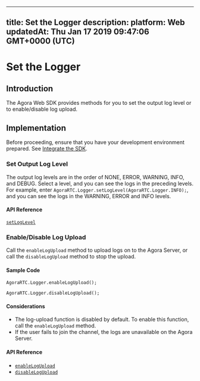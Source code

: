
---
title: Set the Logger
description: 
platform: Web
updatedAt: Thu Jan 17 2019 09:47:06 GMT+0000 (UTC)
---
# Set the Logger
## Introduction
The Agora Web SDK provides methods for you to set the output log level or to enable/disable log upload.

## Implementation
Before proceeding, ensure that you have your development environment prepared. See [Integrate the SDK](../../en/Video/web_prepare.md).

### Set Output Log Level
The output log levels are in the order of NONE, ERROR, WARNING, INFO, and DEBUG. Select a level, and you can see the logs in the preceding levels. For example, enter `AgoraRTC.Logger.setLogLevel(AgoraRTC.Logger.INFO);`, and you can see the logs in the WARNING, ERROR and INFO levels.

#### API Reference

[`setLogLevel`](https://docs.agora.io/en/Video/API%20Reference/web/modules/agorartc.logger.html#setloglevel)

### Enable/Disable Log Upload
Call the `enableLogUpload` method to upload logs on to the Agora Server, or call the `disableLogUpload` method to stop the upload.

#### Sample Code
`AgoraRTC.Logger.enableLogUpload();`

`AgoraRTC.Logger.disableLogUpload();`

#### Considerations
- The log-upload function is disabled by default. To enable this function, call the `enableLogUpload` method.
- If the user fails to join the channel, the logs are unavailable on the Agora Server.

#### API Reference

- [`enableLogUpload`](https://docs.agora.io/en/Video/API%20Reference/web/modules/agorartc.logger.html#enablelogupload)
- [`disableLogUpload`](https://docs.agora.io/en/Video/API%20Reference/web/modules/agorartc.logger.html#disablelogupload)
